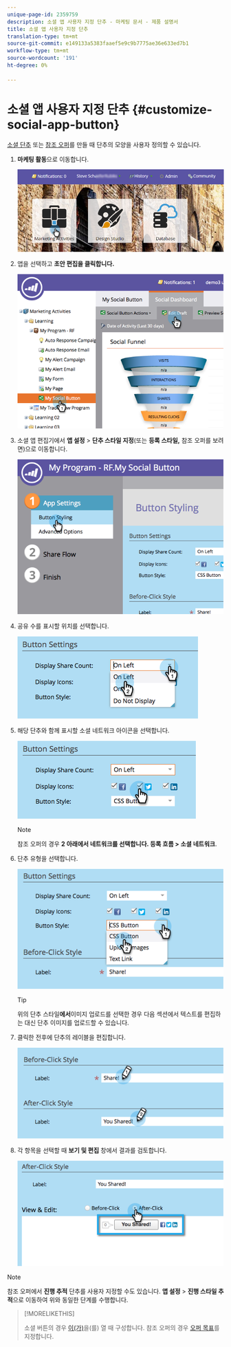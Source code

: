```yaml
---
unique-page-id: 2359759
description: 소셜 앱 사용자 지정 단추 - 마케팅 문서 - 제품 설명서
title: 소셜 앱 사용자 지정 단추
translation-type: tm+mt
source-git-commit: e149133a5383faaef5e9c9b7775ae36e633ed7b1
workflow-type: tm+mt
source-wordcount: '191'
ht-degree: 0%

---
```



# 소셜 앱 사용자 지정 단추 {#customize-social-app-button}

[소셜 단추](../../../../product-docs/demand-generation/landing-pages/free-form-landing-pages/add-a-social-button-to-a-free-form-landing-page.md) 또는 [참조 오퍼](../../../../product-docs/demand-generation/social/referral-offers/create-a-referral-offer.md)를 만들 때 단추의 모양을 사용자 정의할 수 있습니다.

1. **마케팅 활동**&#x200B;으로 이동합니다.

   ![](assets/login-marketing-activities.png)

1. 앱을 선택하고 **초안 편집을 클릭합니다.**

   ![](assets/image2014-9-23-17-3a3-3a34.png)

1. 소셜 앱 편집기에서 **앱 설정** > **단추 스타일 지정**(또는 **등록 스타일,** 참조 오퍼를 보려면)으로 이동합니다.

   ![](assets/image2014-9-23-17-3a3-3a57.png)

1. 공유 수를 표시할 위치를 선택합니다.

   ![](assets/image2014-9-23-17-3a4-3a10.png)

1. 해당 단추와 함께 표시할 소셜 네트워크 아이콘을 선택합니다.

   ![](assets/image2014-9-23-17-3a4-3a22.png)

   >[!NOTE]
   >
   >참조 오퍼의 경우 **2 아래에서 네트워크를 선택합니다. 등록 흐름 > 소셜 네트워크**.

1. 단추 유형을 선택합니다.

   ![](assets/image2014-9-23-17-3a4-3a50.png)

   >[!TIP]
   >
   >위의 단추 스타일&#x200B;**에서**&#x200B;이미지 업로드를 선택한 경우 다음 섹션에서 텍스트를 편집하는 대신 단추 이미지를 업로드할 수 있습니다.

1. 클릭한 전후에 단추의 레이블을 편집합니다.

   ![](assets/image2014-9-23-17-3a5-3a30.png)

1. 각 항목을 선택할 때 **보기 및 편집** 창에서 결과를 검토합니다.

   ![](assets/image2014-9-23-17-3a5-3a42.png)

>[!NOTE]
>
>참조 오퍼에서 **진행 추적** 단추를 사용자 지정할 수도 있습니다. **앱 설정** > **진행 스타일 추적**&#x200B;으로 이동하여 위와 동일한 단계를 수행합니다.

>[!MORELIKETHIS]
>
>소셜 버튼의 경우 [이(가)](configure-when-social-button-opens.md)을(를) 열 때 구성합니다. 참조 오퍼의 경우 [오퍼 목표](../../../../product-docs/demand-generation/social/referral-offers/specify-goal-for-referral-offer.md)를 지정합니다.

